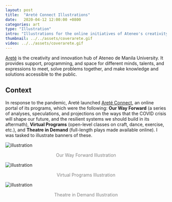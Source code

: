 ```yaml
---
layout: post
title:  "Areté Connect Illustrations"
date:   2020-04-12 12:00:00 +0800
categories: art
type: "Illustration"
intro: "Illustrations for the online initiatives of Ateneo's creativity and innovation hub"
thumbnail: ../../assets/coverarete.gif
video: ../../assets/coverarete.gif
---
```

[Areté](https://arete.ateneo.edu/) is the creativity and innovation hub of Ateneo de Manila University. It provides support, programming, and space for different minds, talents, and expressions to meet, solve problems together, and make knowledge and solutions accessible to the public.

## Context

In response to the pandemic, Areté launched [Areté Connect](https://arete.ateneo.edu/connect), an online portal of its programs, which were the following: **Our Way Forward** (a series of analyses, speculations, and projections on the ways that the COVID crisis will shape our future, and the resilient systems we should build in its aftermath), **Virtual Programs** (open-level classes on craft, dance, exercise, etc.), and **Theatre in Demand** (full-length plays made available online). I was tasked to illustrate banners of these.

![illustration](../../assets/ourwayforward.jpg)

<p style="text-align:center;color:grey;">Our Way Forward Illustration</p>

![illustration](../../assets/virtualprograms.jpg)

<p style="text-align:center;color:grey;">Virtual Programs Illustration</p>

![illustration](../../assets/theatreindemand.jpg)

<p style="text-align:center;color:grey;">Theatre in Demand Illustration</p>

